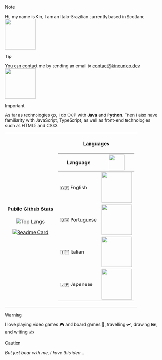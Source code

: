 > [!NOTE]
> Hi, my name is Kin, I am an Italo-Brazilian currently based in Scotland <img src="https://media3.giphy.com/media/v1.Y2lkPTc5MGI3NjExZWN2Y2ttaTFjaXJ3dmh5OWxpam55a2M2Zjh6ZXBzbHBwMjllMGJmdCZlcD12MV9pbnRlcm5hbF9naWZfYnlfaWQmY3Q9Zw/lEDth3ZMBrQFa/giphy.gif" height=100 align="center" />

> [!TIP]
> You can contact me by sending an email to contact@kincunico.dev <img src="https://user-images.githubusercontent.com/74038190/216658117-5a5c9ab7-7319-4ffa-9e64-79d6bf0fb8d1.gif" height=100 align="center" />

> [!IMPORTANT]
> As far as technologies go, I do OOP with <b>Java</b> and <b>Python</b>. Then I also have familiarity with JavaScript, TypeScript, as well as front-end technologies such as HTML5 and CSS3
 
<table align-items="start">
  <tr display="flex" align="center" justify="center">
	  <td display="flex"> 
	<h4 align="center"> Public Github Stats </h4>
		  
![Top Langs](https://github-readme-stats.vercel.app/api/top-langs/?username=kin-cunico&layout=pie&langs_count=8&size_weight=0.5&count_weight=0.5)
		  
<a href="github.com/kin-cunico" target="_blank"> [![Readme Card](https://github-readme-stats.vercel.app/api/pin/?username=kin-cunico&repo=RadioWorld&show_owner=true)](https://github.com/anuraghazra/github-readme-stats)
	</a>
</td>
<td>
<h4 align="center">Languages</h4>

| Language      | <img src="https://user-images.githubusercontent.com/74038190/229223156-0cbdaba9-3128-4d8e-8719-b6b4cf741b67.gif" align="center" height=50 /> |
|--------------|-------|
| 🇬🇧 English  | <img src="https://y.yarn.co/40096617-d95f-419a-a24c-a49d8c7895f2_text.gif" height=100 align="center" /> |
| 🇧🇷 Portuguese | <img src="https://s.yimg.com/ny/api/res/1.2/VB0PRoxZXauEeu.ADDBHFQ--/YXBwaWQ9aGlnaGxhbmRlcjt3PTcwNTtoPTM5Nw--/https://o.aolcdn.com/images/dar/5845cadfecd996e0372f/074a6bb6a5198e74d9d596451d178ffea726d44e/aHR0cDovL28uYW9sY2RuLmNvbS9oc3Mvc3RvcmFnZS9taWRhcy9hNzYyMDA3YmJjOTZhODcwYTI4NmFiMmJiNmEwZGU4ZS8yMDAzOTI0MDIva3NQeXcxeS5naWY=" height=100 align="center" /> | 
| 🇮🇹 Italian   | <img src="https://gifdb.com/images/high/carmen-crying-in-italian-ctif8lorny1v11ct.webp" height=100 align="center" /> |
| 🇯🇵 Japanese  | <img src="https://static.wikia.nocookie.net/powerlisting/images/8/8f/Chopstick_Bullet_Catch_%28Sakamoto_Days%29.gif/revision/latest?cb=20250113020659" height=100 align="center" />    |

</td>
  </tr>
</table>

> [!WARNING]
> I love playing video games 🎮 and board games 🎲, travelling 🛩️, drawing 🖼️, and writing ✍️

> [!CAUTION]
> <i>But just bear with me, I have this idea...</i>
